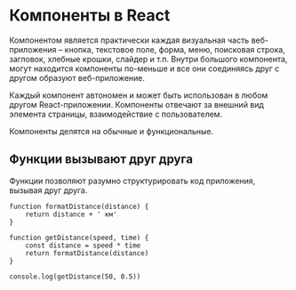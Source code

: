 # Компоненты в React

Компонентом является практически каждая визуальная часть веб-приложения &ndash; кнопка, текстовое поле, форма, меню, поисковая строка, загловок, хлебные крошки, слайдер и т.п. Внутри большого компонента, могут находится компоненты по-меньше и все они соединяясь друг  с другом образуют веб-приложение.

Каждый компонент автономен и может быть использован в любом другом React-приложении. Компоненты отвечают за внешний вид элемента страницы, взаимодействие с пользователем.

Компоненты делятся на обычные и функциональные.

## Функции вызывают друг друга
Функции позволяют разумно структурировать код приложения, вызывая друг друга.

    function formatDistance(distance) {
        return distance + ' км'
    }
    
    function getDistance(speed, time) {
        const distance = speed * time
        return formatDistance(distance)
    }
    
    console.log(getDistance(50, 0.5))
